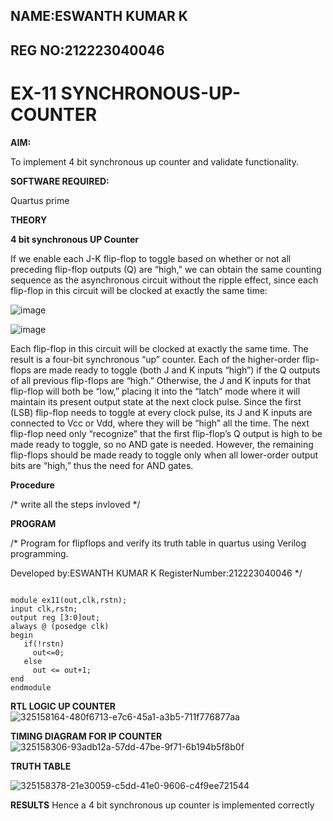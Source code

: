 
## NAME:ESWANTH KUMAR K
## REG NO:212223040046
# EX-11 SYNCHRONOUS-UP-COUNTER

**AIM:**

To implement 4 bit synchronous up counter and validate functionality.

**SOFTWARE REQUIRED:**

Quartus prime

**THEORY**

**4 bit synchronous UP Counter**

If we enable each J-K flip-flop to toggle based on whether or not all preceding flip-flop outputs (Q) are “high,” we can obtain the same counting sequence as the asynchronous circuit without the ripple effect, since each flip-flop in this circuit will be clocked at exactly the same time:

![image](https://github.com/naavaneetha/SYNCHRONOUS-UP-COUNTER/assets/154305477/d5db3fa0-e413-404c-b80e-b2f39d82e7e8)


![image](https://github.com/naavaneetha/SYNCHRONOUS-UP-COUNTER/assets/154305477/52cb61eb-d04b-442d-810c-31185a68410b)

Each flip-flop in this circuit will be clocked at exactly the same time.
The result is a four-bit synchronous “up” counter. Each of the higher-order flip-flops are made ready to toggle (both J and K inputs “high”) if the Q outputs of all previous flip-flops are “high.”
Otherwise, the J and K inputs for that flip-flop will both be “low,” placing it into the “latch” mode where it will maintain its present output state at the next clock pulse.
Since the first (LSB) flip-flop needs to toggle at every clock pulse, its J and K inputs are connected to Vcc or Vdd, where they will be “high” all the time.
The next flip-flop need only “recognize” that the first flip-flop’s Q output is high to be made ready to toggle, so no AND gate is needed.
However, the remaining flip-flops should be made ready to toggle only when all lower-order output bits are “high,” thus the need for AND gates.

**Procedure**

/* write all the steps invloved */

**PROGRAM**

/* Program for flipflops and verify its truth table in quartus using Verilog programming. 

Developed by:ESWANTH KUMAR K
RegisterNumber:212223040046
*/

```

module ex11(out,clk,rstn);
input clk,rstn;
output reg [3:0]out;
always @ (posedge clk)
begin
   if(!rstn)
     out<=0;
   else 
     out <= out+1;
end
endmodule

```

**RTL LOGIC UP COUNTER**
![325158164-480f6713-e7c6-45a1-a3b5-711f776877aa](https://github.com/velupradeep/SYNCHRONOUS-UP-COUNTER/assets/150329341/eb77cb31-76b7-47c3-be89-1deef42c13a1)


**TIMING DIAGRAM FOR IP COUNTER**
![325158306-93adb12a-57dd-47be-9f71-6b194b5f8b0f](https://github.com/velupradeep/SYNCHRONOUS-UP-COUNTER/assets/150329341/200de07c-0ea1-444c-a447-a492a165c62b)

**TRUTH TABLE**


![325158378-21e30059-c5dd-41e0-9606-c4f9ee721544](https://github.com/velupradeep/SYNCHRONOUS-UP-COUNTER/assets/150329341/e5f17247-1f9e-4870-92b2-eb11ed61af0e)


**RESULTS**
 Hence a 4 bit synchronous up counter is implemented correctly
